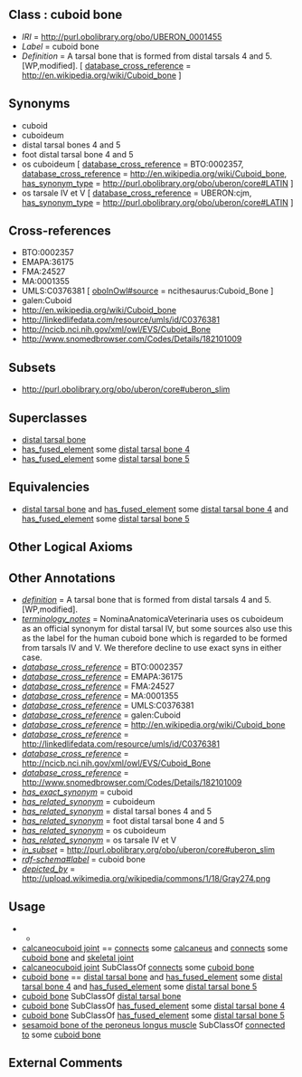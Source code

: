 
## Class : cuboid bone

 * *IRI* = http://purl.obolibrary.org/obo/UBERON_0001455
 * *Label* = cuboid bone
 * *Definition* = A tarsal bone that is formed from distal tarsals 4 and 5. [WP,modified]. [ [database_cross_reference](../../ef/oboInOwl#hasDbXref.md) = http://en.wikipedia.org/wiki/Cuboid_bone ]

## Synonyms

 * cuboid
 * cuboideum
 * distal tarsal bones 4 and 5
 * foot distal tarsal bone 4 and 5
 * os cuboideum [ [database_cross_reference](../../ef/oboInOwl#hasDbXref.md) = BTO:0002357, [database_cross_reference](../../ef/oboInOwl#hasDbXref.md) = http://en.wikipedia.org/wiki/Cuboid_bone, [has_synonym_type](../../pe/oboInOwl#hasSynonymType.md) = http://purl.obolibrary.org/obo/uberon/core#LATIN ]
 * os tarsale IV et V [ [database_cross_reference](../../ef/oboInOwl#hasDbXref.md) = UBERON:cjm, [has_synonym_type](../../pe/oboInOwl#hasSynonymType.md) = http://purl.obolibrary.org/obo/uberon/core#LATIN ]

## Cross-references

 * BTO:0002357
 * EMAPA:36175
 * FMA:24527
 * MA:0001355
 * UMLS:C0376381 [ [oboInOwl#source](../../ce/oboInOwl#source.md) = ncithesaurus:Cuboid_Bone ]
 * galen:Cuboid
 * http://en.wikipedia.org/wiki/Cuboid_bone
 * http://linkedlifedata.com/resource/umls/id/C0376381
 * http://ncicb.nci.nih.gov/xml/owl/EVS/Cuboid_Bone
 * http://www.snomedbrowser.com/Codes/Details/182101009

## Subsets

 * http://purl.obolibrary.org/obo/uberon/core#uberon_slim

## Superclasses

 * [distal tarsal bone](../../UBERON/21/UBERON_0010721.md)
 * [has_fused_element](../../RO/74/RO_0002374.md) some [distal tarsal bone 4](../../UBERON/37/UBERON_0010737.md)
 * [has_fused_element](../../RO/74/RO_0002374.md) some [distal tarsal bone 5](../../UBERON/38/UBERON_0010738.md)

## Equivalencies

 * [distal tarsal bone](../../UBERON/21/UBERON_0010721.md) and [has_fused_element](../../RO/74/RO_0002374.md) some [distal tarsal bone 4](../../UBERON/37/UBERON_0010737.md) and [has_fused_element](../../RO/74/RO_0002374.md) some [distal tarsal bone 5](../../UBERON/38/UBERON_0010738.md)

## Other Logical Axioms


## Other Annotations

 * *[definition](../../IAO/15/IAO_0000115.md)* = A tarsal bone that is formed from distal tarsals 4 and 5. [WP,modified].
 * *[terminology_notes](../../UBPROP/13/UBPROP_0000013.md)* = NominaAnatomicaVeterinaria uses os cuboideum as an official synonym for distal tarsal IV, but some sources also use this as the label for the human cuboid bone which is regarded to be formed from tarsals IV and V. We therefore decline to use exact syns in either case.
 * *[database_cross_reference](../../ef/oboInOwl#hasDbXref.md)* = BTO:0002357
 * *[database_cross_reference](../../ef/oboInOwl#hasDbXref.md)* = EMAPA:36175
 * *[database_cross_reference](../../ef/oboInOwl#hasDbXref.md)* = FMA:24527
 * *[database_cross_reference](../../ef/oboInOwl#hasDbXref.md)* = MA:0001355
 * *[database_cross_reference](../../ef/oboInOwl#hasDbXref.md)* = UMLS:C0376381
 * *[database_cross_reference](../../ef/oboInOwl#hasDbXref.md)* = galen:Cuboid
 * *[database_cross_reference](../../ef/oboInOwl#hasDbXref.md)* = http://en.wikipedia.org/wiki/Cuboid_bone
 * *[database_cross_reference](../../ef/oboInOwl#hasDbXref.md)* = http://linkedlifedata.com/resource/umls/id/C0376381
 * *[database_cross_reference](../../ef/oboInOwl#hasDbXref.md)* = http://ncicb.nci.nih.gov/xml/owl/EVS/Cuboid_Bone
 * *[database_cross_reference](../../ef/oboInOwl#hasDbXref.md)* = http://www.snomedbrowser.com/Codes/Details/182101009
 * *[has_exact_synonym](../../ym/oboInOwl#hasExactSynonym.md)* = cuboid
 * *[has_related_synonym](../../ym/oboInOwl#hasRelatedSynonym.md)* = cuboideum
 * *[has_related_synonym](../../ym/oboInOwl#hasRelatedSynonym.md)* = distal tarsal bones 4 and 5
 * *[has_related_synonym](../../ym/oboInOwl#hasRelatedSynonym.md)* = foot distal tarsal bone 4 and 5
 * *[has_related_synonym](../../ym/oboInOwl#hasRelatedSynonym.md)* = os cuboideum
 * *[has_related_synonym](../../ym/oboInOwl#hasRelatedSynonym.md)* = os tarsale IV et V
 * *[in_subset](../../et/oboInOwl#inSubset.md)* = http://purl.obolibrary.org/obo/uberon/core#uberon_slim
 * *[rdf-schema#label](../../el/rdf-schema#label.md)* = cuboid bone
 * *[depicted_by](../../depicted/by/depicted_by.md)* = http://upload.wikimedia.org/wikipedia/commons/1/18/Gray274.png

## Usage

 * -
 * [calcaneocuboid joint](../../UBERON/64/UBERON_0011964.md) == [connects](../../RO/76/RO_0002176.md) some [calcaneus](../../UBERON/50/UBERON_0001450.md) and [connects](../../RO/76/RO_0002176.md) some [cuboid bone](../../UBERON/55/UBERON_0001455.md) and [skeletal joint](../../UBERON/82/UBERON_0000982.md)
 * [calcaneocuboid joint](../../UBERON/64/UBERON_0011964.md) SubClassOf [connects](../../RO/76/RO_0002176.md) some [cuboid bone](../../UBERON/55/UBERON_0001455.md)
 * [cuboid bone](../../UBERON/55/UBERON_0001455.md) == [distal tarsal bone](../../UBERON/21/UBERON_0010721.md) and [has_fused_element](../../RO/74/RO_0002374.md) some [distal tarsal bone 4](../../UBERON/37/UBERON_0010737.md) and [has_fused_element](../../RO/74/RO_0002374.md) some [distal tarsal bone 5](../../UBERON/38/UBERON_0010738.md)
 * [cuboid bone](../../UBERON/55/UBERON_0001455.md) SubClassOf [distal tarsal bone](../../UBERON/21/UBERON_0010721.md)
 * [cuboid bone](../../UBERON/55/UBERON_0001455.md) SubClassOf [has_fused_element](../../RO/74/RO_0002374.md) some [distal tarsal bone 4](../../UBERON/37/UBERON_0010737.md)
 * [cuboid bone](../../UBERON/55/UBERON_0001455.md) SubClassOf [has_fused_element](../../RO/74/RO_0002374.md) some [distal tarsal bone 5](../../UBERON/38/UBERON_0010738.md)
 * [sesamoid bone of the peroneus longus muscle](../../UBERON/04/UBERON_0012104.md) SubClassOf [connected to](../../RO/70/RO_0002170.md) some [cuboid bone](../../UBERON/55/UBERON_0001455.md)

## External Comments

